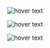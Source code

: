 <p align="center">
  <img src="https://media.discordapp.net/attachments/770868718132658206/774654580540571688/unknown.png" title="hover text">
</p>

<p align="center">
  <img src="https://media.discordapp.net/attachments/770868718132658206/774661303276273674/unknown.png" title="hover text">
</p>

<p align="center">
  <img src="https://media.discordapp.net/attachments/770868718132658206/774661457996021790/unknown.png" title="hover text">
</p>
